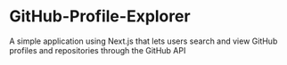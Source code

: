 # GitHub-Profile-Explorer
A simple application using Next.js that lets users search and view GitHub profiles and repositories through the GitHub API
